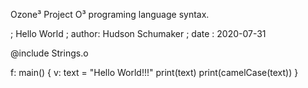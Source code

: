 Ozone³ Project
O³ programing language syntax.

; Hello World
; author: Hudson Schumaker
; date  : 2020-07-31

@include Strings.o

f: main() {
  v: text = "Hello World!!!"
  print(text)
  print(camelCase(text))
}
